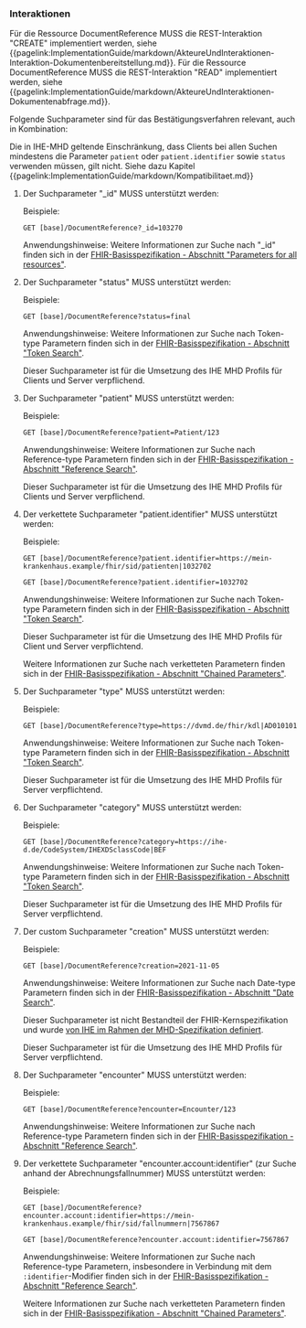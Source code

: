 ### Interaktionen

Für die Ressource DocumentReference MUSS die REST-Interaktion "CREATE" implementiert werden, siehe {{pagelink:ImplementationGuide/markdown/AkteureUndInteraktionen-Interaktion-Dokumentenbereitstellung.md}}.
Für die Ressource DocumentReference MUSS die REST-Interaktion "READ" implementiert werden, siehe {{pagelink:ImplementationGuide/markdown/AkteureUndInteraktionen-Dokumentenabfrage.md}}.

Folgende Suchparameter sind für das Bestätigungsverfahren relevant, auch in Kombination:

Die in IHE-MHD geltende Einschränkung, dass Clients bei allen Suchen mindestens die Parameter `patient` oder `patient.identifier` sowie `status` verwenden müssen, gilt nicht. Siehe dazu Kapitel {{pagelink:ImplementationGuide/markdown/Kompatibilitaet.md}}

1. Der Suchparameter "_id" MUSS unterstützt werden:

    Beispiele:

    ```GET [base]/DocumentReference?_id=103270```

    Anwendungshinweise: Weitere Informationen zur Suche nach "_id" finden sich in der [FHIR-Basisspezifikation - Abschnitt "Parameters for all resources"](https://hl7.org/fhir/R4/search.html#all).

1. Der Suchparameter "status" MUSS unterstützt werden:

    Beispiele:

    ```GET [base]/DocumentReference?status=final```

    Anwendungshinweise: Weitere Informationen zur Suche nach Token-type Parametern finden sich in der [FHIR-Basisspezifikation - Abschnitt "Token Search"](https://hl7.org/fhir/R4/search.html#token).

    Dieser Suchparameter ist für die Umsetzung des IHE MHD Profils für Clients und Server verpflichend.

1. Der Suchparameter "patient" MUSS unterstützt werden:

   Beispiele:

    ```GET [base]/DocumentReference?patient=Patient/123```

    Anwendungshinweise: Weitere Informationen zur Suche nach Reference-type Parametern finden sich in der [FHIR-Basisspezifikation - Abschnitt "Reference Search"](https://www.hl7.org/fhir/R4/search.html#reference).
	
	Dieser Suchparameter ist für die Umsetzung des IHE MHD Profils für Clients und Server verpflichend.

1. Der verkettete Suchparameter "patient.identifier" MUSS unterstützt werden:

    Beispiele:

    ```GET [base]/DocumentReference?patient.identifier=https://mein-krankenhaus.example/fhir/sid/patienten|1032702```

    ```GET [base]/DocumentReference?patient.identifier=1032702```

    Anwendungshinweise: Weitere Informationen zur Suche nach Token-type Parametern finden sich in der [FHIR-Basisspezifikation - Abschnitt "Token Search"](https://hl7.org/fhir/R4/search.html#token).

    Dieser Suchparameter ist für die Umsetzung des IHE MHD Profils für Client und Server verpflichtend.
	
	Weitere Informationen zur Suche nach verketteten Parametern finden sich in der [FHIR-Basisspezifikation - Abschnitt "Chained Parameters"](https://hl7.org/fhir/R4/search.html#chaining).

	
1. Der Suchparameter "type" MUSS unterstützt werden:

    Beispiele:

    ```GET [base]/DocumentReference?type=https://dvmd.de/fhir/kdl|AD010101```

    Anwendungshinweise: Weitere Informationen zur Suche nach Token-type Parametern finden sich in der [FHIR-Basisspezifikation - Abschnitt "Token Search"](https://hl7.org/fhir/R4/search.html#token).

    Dieser Suchparameter ist für die Umsetzung des IHE MHD Profils für Server verpflichtend.

1. Der Suchparameter "category" MUSS unterstützt werden:

    Beispiele:

    ```GET [base]/DocumentReference?category=https://ihe-d.de/CodeSystem/IHEXDSclassCode|BEF```

    Anwendungshinweise: Weitere Informationen zur Suche nach Token-type Parametern finden sich in der [FHIR-Basisspezifikation - Abschnitt "Token Search"](https://hl7.org/fhir/R4/search.html#token).

    Dieser Suchparameter ist für die Umsetzung des IHE MHD Profils für Server verpflichtend.


1. Der custom Suchparameter "creation" MUSS unterstützt werden:

    Beispiele:

    ```GET [base]/DocumentReference?creation=2021-11-05```

    Anwendungshinweise: Weitere Informationen zur Suche nach Date-type Parametern finden sich in der [FHIR-Basisspezifikation - Abschnitt "Date Search"](https://hl7.org/fhir/R4/search.html#date).
	
	Dieser Suchparameter ist nicht Bestandteil der FHIR-Kernspezifikation und wurde [von IHE im Rahmen der MHD-Spezifikation definiert](https://profiles.ihe.net/ITI/MHD/SearchParameter-DocumentReference-Creation.html).

    Dieser Suchparameter ist für die Umsetzung des IHE MHD Profils für Server verpflichtend.


1. Der Suchparameter "encounter" MUSS unterstützt werden:

   Beispiele:

    ```GET [base]/DocumentReference?encounter=Encounter/123```

    Anwendungshinweise: Weitere Informationen zur Suche nach Reference-type Parametern finden sich in der [FHIR-Basisspezifikation - Abschnitt "Reference Search"](https://www.hl7.org/fhir/R4/search.html#reference).


1. Der verkettete Suchparameter "encounter.account:identifier" (zur Suche anhand der Abrechnungsfallnummer) MUSS unterstützt werden:

   Beispiele:

    ```GET [base]/DocumentReference?encounter.account:identifier=https://mein-krankenhaus.example/fhir/sid/fallnummern|7567867```
	
	```GET [base]/DocumentReference?encounter.account:identifier=7567867```

    Anwendungshinweise: Weitere Informationen zur Suche nach Reference-type Parametern, insbesondere in Verbindung mit dem `:identifier`-Modifier finden sich in der [FHIR-Basisspezifikation - Abschnitt "Reference Search"](https://www.hl7.org/fhir/R4/search.html#reference).
	
	Weitere Informationen zur Suche nach verketteten Parametern finden sich in der [FHIR-Basisspezifikation - Abschnitt "Chained Parameters"](https://hl7.org/fhir/R4/search.html#chaining).

